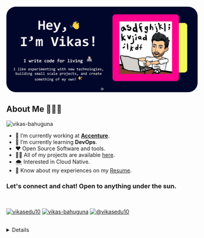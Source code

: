 <p align="center">
  <img style="border-radius: 25px;" src="./assets/images/picture.png" />
</p>
<h2 align="left">About Me 💁🏻‍♂️</h2>

<p align="left"> <img src="https://komarev.com/ghpvc/?username=vikasedu10&label=Profile%20views&color=0e75b6&style=flat" alt="vikas-bahuguna" /> </p>

- 🔭 I’m currently working at <a href="https://www.accenture.com">**Accenture**</a>.
- 🌱 I’m currently learning **DevOps**.
- ❤️ Open Source Software and tools.
- 👨‍💻 All of my projects are available [here](https://vikasedu10.github.io/portfolio).
- 🌨️ Interested in Cloud Native.
- 📄 Know about my experiences on my [Resume](https://drive.google.com/file/d/1YZhmlw17wbK21ljNY0QmaJ8aX6wbcXan/view).

<h3 align="left">Let's connect and chat! Open to anything under the sun.</h3><br>
<p align="left">
<a href="https://www.linkedin.com/in/vikasedu10/" target="blank"><img align="center" src="https://raw.githubusercontent.com/rahuldkjain/github-profile-readme-generator/master/src/images/icons/Social/linked-in-alt.svg" alt="vikasedu10" height="30" width="40" /></a>
<a href="https://stackoverflow.com/users/12903741/vikas-bahuguna" target="blank"><img align="center" src="https://raw.githubusercontent.com/rahuldkjain/github-profile-readme-generator/master/src/images/icons/Social/stack-overflow.svg" alt="vikas-bahuguna" height="30" width="40" /></a>
<a href="https://medium.com/@vikasedu10" target="blank"><img align="center" src="https://raw.githubusercontent.com/rahuldkjain/github-profile-readme-generator/master/src/images/icons/Social/medium.svg" alt="@vikasedu10" height="30" width="40" /></a>
</p>
<br>

<details>
  <p><img align="center" src="https://github-readme-stats.vercel.app/api/top-langs?username=vikasedu10&show_icons=true&locale=en&layout=compact&langs_count=8&hide=php,powershell&theme=github_light"  alt="vikas-bahuguna" /></p>
  <br>
  <p>&nbsp;<img align="center" src="https://github-readme-stats.vercel.app/api?username=vikasedu10&show_icons=true&locale=en&theme=github_light" alt="vikas-bahuguna" /></p>
  <br>
  <p><img align="center" src="https://github-readme-streak-stats.herokuapp.com/?user=vikasedu10&theme=light&dates=DDDDDD&currStreakLabel=268EDD&sideLabels=268EDD" alt="vikas-bahuguna" /></p>
</details>
